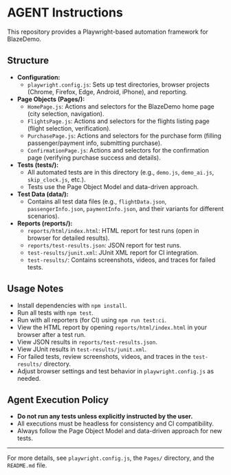 # AGENT Instructions

This repository provides a Playwright-based automation framework for BlazeDemo.

## Structure
- **Configuration:**
  - `playwright.config.js`: Sets up test directories, browser projects (Chrome, Firefox, Edge, Android, iPhone), and reporting.
- **Page Objects (Pages/):**
  - `HomePage.js`: Actions and selectors for the BlazeDemo home page (city selection, navigation).
  - `FlightsPage.js`: Actions and selectors for the flights listing page (flight selection, verification).
  - `PurchasePage.js`: Actions and selectors for the purchase form (filling passenger/payment info, submitting purchase).
  - `ConfirmationPage.js`: Actions and selectors for the confirmation page (verifying purchase success and details).
- **Tests (tests/):**
  - All automated tests are in this directory (e.g., `demo.js`, `demo_ai.js`, `skip_clock.js`, etc.).
  - Tests use the Page Object Model and data-driven approach.
- **Test Data (data/):**
  - Contains all test data files (e.g., `flightData.json`, `passengerInfo.json`, `paymentInfo.json`, and their variants for different scenarios).
- **Reports (reports/):**
  - `reports/html/index.html`: HTML report for test runs (open in browser for detailed results).
  - `reports/test-results.json`: JSON report for test runs.
  - `test-results/junit.xml`: JUnit XML report for CI integration.
  - `test-results/`: Contains screenshots, videos, and traces for failed tests.

## Usage Notes
- Install dependencies with `npm install`.
- Run all tests with `npm test`.
- Run with all reporters (for CI) using `npm run test:ci`.
- View the HTML report by opening `reports/html/index.html` in your browser after a test run.
- View JSON results in `reports/test-results.json`.
- View JUnit results in `test-results/junit.xml`.
- For failed tests, review screenshots, videos, and traces in the `test-results/` directory.
- Adjust browser settings and test behavior in `playwright.config.js` as needed.

## Agent Execution Policy
- **Do not run any tests unless explicitly instructed by the user.**
- All executions must be headless for consistency and CI compatibility.
- Always follow the Page Object Model and data-driven approach for new tests.

---
For more details, see `playwright.config.js`, the `Pages/` directory, and the `README.md` file.
